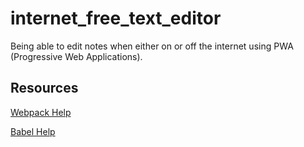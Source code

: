# internet_free_text_editor
Being able to edit notes when either on or off the internet using PWA (Progressive Web Applications).


## Resources
[Webpack Help](https://www.npmjs.com/package/webpack-pwa-manifest)

[Babel Help](https://webpack.js.org/loaders/babel-loader/)

